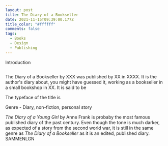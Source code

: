 ```yaml
---
layout: post
title: The Diary of a Bookseller
date: 2021-11-15T09:39:00.177Z
title_color: "#ffffff"
comments: false
tags:
  - Books
  - Design
  - Publishing
---
```

Introduction

![]()

The Diary of a Bookseller by XXX was published by XX in XXXX. It is the author's diary about, you might have guessed it, working as a bookseller in a small bookshop in XX. It is said to be 

The typeface of the title is 

Genre - Diary, non-fiction, personal story

*The Diary of a Young Girl* by Anne Frank is probaby the most famous published diary of the past century. Even though the tone is much darker, as expected of a story from the second world war, it is still in the same genre as *The Diary of a Bookseller* as it is an edited, published diary. SAMMENLGN